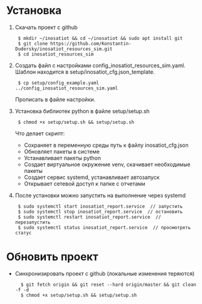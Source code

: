 # Установка
1. Скачать проект с github
   
        $ mkdir ~/inosatiot && cd ~/inosatiot && sudo apt install git
        $ git clone https://github.com/Konstantin-Dudersky/inosatiot_resources_sim.git
        $ cd inosatiot_resources_sim

2. Создать файл с настройками config_inosatiot_resources_sim.yaml. Шаблон находится в setup/inosatiot_cfg.json_template.
       
        $ cp setup/config_example.yaml ../config_inosatiot_resources_sim.yaml

   Прописать в файле настройки.


3. Установка библиотек python в файле setup/setup.sh
   
        $ chmod +x setup/setup.sh && setup/setup.sh

   Что делает скрипт:
   - Сохраняет в переменную среды путь к файлу inosatiot_cfg.json
   - Обновляет пакеты в системе
   - Устанавливает пакеты python
   - Создает виртуальное окружение venv, скачивает необходимые пакеты
   - Создает сервис systemd, устанавливает автозапуск
   - Открывает сетевой доступ к папке с отчетами
    
    
4. После установки можно запустить на выполнение через systemd
   
        $ sudo systemctl start inosatiot_report.service  // запустить
        $ sudo systemctl stop inosatiot_report.service  // остановить
        $ sudo systemctl restart inosatiot_report.service  // перезапустить
        $ sudo systemctl status inosatiot_report.service  // просмотреть статус

# Обновить проект
- Синхронизировать проект с github (локальные изменения теряются)
   
        $ git fetch origin && git reset --hard origin/master && git clean -f -d
        $ chmod +x setup/setup.sh && setup/setup.sh

